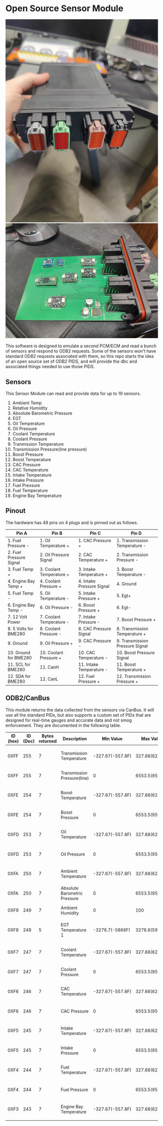 # Open Source Sensor Module

![OSSM Hardware](images/OSSMOutside.jpg)
![OSSM Hardware](images/OSSMInside.jpg)

This software is designed to emulate a second PCM/ECM and read a bunch of sensors and respond to ODB2 requests. Some of the sensors won't have standard ODB2 requests associated with them, so this repo starts the idea of an open source set of ODB2 PIDS, and will provide the dbc and associated things needed to use those PIDS.

## Sensors

This Sensor Module can read and provide data for up to 19 sensors.

1. Ambient Temp
2. Relative Humidity
3. Absolute Barometric Pressure
4. EGT
5. Oil Temperature
6. Oil Pressure
7. Coolant Temperature
8. Coolant Pressure
9. Tranmission Temperature
10. Transmission Pressure(line pressure)
11. Boost Pressure
12. Boost Temperature
13. CAC Pressure
14. CAC Temperature
15. Intake Temperature
16. Intake Pressure
17. Fuel Pressure
18. Fuel Temperature
19. Engine Bay Temperature

## Pinout

The hardware has 48 pins on 4 plugs and is pinned out as follows.

| Pin A                   | Pin B                    | Pin C                     | Pin D                           |
| ----------------------- | ------------------------ | ------------------------- | ------------------------------- |
| 1. Fuel Pressure -      | 1. Oil Temperature +     | 1. CAC Pressure +         | 1. Transmission Temperature -   |
| 2. Fuel Pressure Signal | 2. Oil Pressure Signal   | 2. CAC Temperature +      | 2. Transmission Pressure -      |
| 3. Fuel Temp +          | 3. Coolant Temperature + | 3. Intake Temperature +   | 3. Boost Temperature -          |
| 4. Engine Bay Temp +    | 4. Coolant Pressure +    | 4. Intake Pressure Signal | 4. Ground                       |
| 5. Fuel Temp -          | 5. Oil Temperature -     | 5. Intake Pressure +      | 5. Egt+                         |
| 6. Engine Bay Temp -    | 6. Oil Pressure -        | 6. Boost Pressure +       | 6. Egt-                         |
| 7. 12 Volt Power        | 7. Coolant Temperature - | 7. Intake Pressure -      | 7. Boost Pressure +             |
| 8. 5 Volts for BME280   | 8. Coolant Pressure -    | 8. CAC Pressure Signal    | 8. Transmission Temperature +   |
| 9. Ground               | 9. Oil Pressure +        | 9. CAC Pressure -         | 9. Transmission Pressure Signal |
| 10. Ground for BME280   | 10. Coolant Pressure +   | 10. CAC Temperature -     | 10. Boost Pressure Signal       |
| 11. SCL for BME280      | 11. CanH                 | 11. Intake Temperature -  | 11. Boost Temperature +         |
| 12. SDA for BME280      | 12. CanL                 | 12. Fuel Pressure +       | 12. Transmission Pressure +     |

## ODB2/CanBus

This module returns the data collected from the sensors via CanBus. It will use all the standard PIDs, but also supports a custom set of PIDs that are designed for real-time gauges and accurate data and not smog enforcement. They are documented in the following table.

| ID (hex) | ID (Dec) | Bytes returned | Description                  | Min Value        | Max Value      | Scale  | Offset | Units | Formula                     |
| -------- | -------- | -------------- | ---------------------------  | ---------------- | -------------- | -----  | ------ | ----- | --------------------------- |
| 0XFF     | 255      | 7              | Transmission Temperature     | -327.67(-557.8F) | 327.68(621.8F) | .01    | -32767 | °C    | ((256*A + B) - 32767) / 100 |
| 0XFF     | 255      | 7              | Transmission Pressure(line)  | 0                | 6553.5(950psi) | .1     | 0      | kPa   | (256*C + D) / 10            |
| 0XFE     | 254      | 7              | Boost Temperature            | -327.67(-557.8F) | 327.68(621.8F) | .01    | -32767 | °C    | ((256*A + B) - 32767) / 100 |
| 0XFE     | 254      | 7              | Boost Pressure               | 0                | 6553.5(950psi) | .1     | 0      | kPa   | (256*C + D) / 10            |
| 0XFD     | 253      | 7              | Oil Temperature              | -327.67(-557.8F) | 327.68(621.8F) | .01    | -32767 | °C    | ((256*A + B) - 32767) / 100 |
| 0XFD     | 253      | 7              | Oil Pressure                 | 0                | 6553.5(950psi) | .1     | 0      | kPa   | (256*C + D) / 10            |
| 0XFA     | 250      | 7              | Ambient Temperature          | -327.67(-557.8F) | 327.68(621.8F) | .01    | -32767 | °C    | ((256*A + B) - 32767) / 100 |
| 0XFA     | 250      | 7              | Absolute Barometric Pressure | 0                | 6553.5(95psi)  | .1     | 0      | hPa   | (256*C + D) / 10            |
| 0XF9     | 249      | 7              | Ambient Humidity             | 0                | 100            | 655.35 | 0      | hPa   | (256*A + B) / 655.35        |
| 0XF8     | 248      | 5              | EGT Temperature 1            | -3276.7(-5866F)  | 3276.8(5930F)  | .1     | -32767 | °C    | ((256*A + B) - 32767) / 10  |
| 0XF7     | 247      | 7              | Coolant Temperature          | -327.67(-557.8F) | 327.68(621.8F) | .01    | -32767 | °C    | ((256*A + B) - 32767) / 100 |
| 0XF7     | 247      | 7              | Coolant Pressure             | 0                | 6553.5(950psi) | .1     | 0      | kPa   | (256*C + D) / 10            |
| 0XF6     | 246      | 7              | CAC Temperature              | -327.67(-557.8F) | 327.68(621.8F) | .01    | -32767 | °C    | ((256*A + B) - 32767) / 100 |
| 0XF6     | 246      | 7              | CAC Pressure                 | 0                | 6553.5(950psi) | .1     | 0      | kPa   | (256*C + D) / 10            |
| 0XF5     | 245      | 7              | Intake Temperature           | -327.67(-557.8F) | 327.68(621.8F) | .01    | -32767 | °C    | ((256*A + B) - 32767) / 100 |
| 0XF5     | 245      | 7              | Intake Pressure              | 0                | 6553.5(950psi) | .1     | 0      | kPa   | (256*C + D) / 10            |
| 0XF4     | 244      | 7              | Fuel Temperature             | -327.67(-557.8F) | 327.68(621.8F) | .01    | -32767 | °C    | ((256*A + B) - 32767) / 100 |
| 0XF4     | 244      | 7              | Fuel Pressure                | 0                | 6553.5(950psi) | .1     | 0      | kPa   | (256*C + D) / 10            |
| 0XF3     | 243      | 7              | Engine Bay Temperature       | -327.67(-557.8F) | 327.68(621.8F) | .01    | -32767 | °C    | ((256*A + B) - 32767) / 100 |
